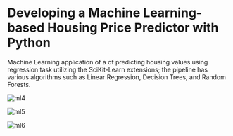 # Developing a Machine Learning-based Housing Price Predictor with Python
Machine Learning application of a of predicting housing values using regression task utilizing the SciKit-Learn extensions; the pipeline has various algorithms such as Linear Regression, Decision Trees, and Random Forests.

![ml4](https://user-images.githubusercontent.com/104819501/222014297-07d67664-ca49-48be-894c-a2593e763b81.png)

![ml5](https://user-images.githubusercontent.com/104819501/222014512-f46a7c61-d8b6-4279-addd-358024d663a7.png)

![ml6](https://user-images.githubusercontent.com/104819501/222014323-e2551c40-08c9-4c73-9637-beea5b6e62c1.png)
